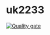 # uk2233
[![Quality gate](https://sonarcloud.io/api/project_badges/quality_gate?project=anshikasengar_uk223)](https://sonarcloud.io/dashboard?id=anshikasengar_uk223)
